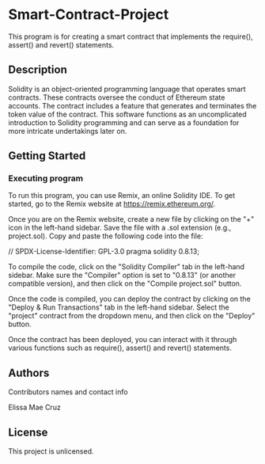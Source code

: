 # Smart-Contract-Project

This program is for creating a smart contract that implements the require(), assert() and revert() statements.

## Description

Solidity is an object-oriented programming language that operates smart contracts. These contracts oversee the conduct of Ethereum state accounts. The contract includes a feature that generates and terminates the token value of the contract. This software functions as an uncomplicated introduction to Solidity programming and can serve as a foundation for more intricate undertakings later on.

## Getting Started

### Executing program

To run this program, you can use Remix, an online Solidity IDE. To get started, go to the Remix website at https://remix.ethereum.org/.

Once you are on the Remix website, create a new file by clicking on the "+" icon in the left-hand sidebar. Save the file with a .sol extension (e.g., project.sol). Copy and paste the following code into the file:

// SPDX-License-Identifier: GPL-3.0
pragma solidity 0.8.13;












To compile the code, click on the "Solidity Compiler" tab in the left-hand sidebar. Make sure the "Compiler" option is set to "0.8.13" (or another compatible version), and then click on the "Compile project.sol" button.

Once the code is compiled, you can deploy the contract by clicking on the "Deploy & Run Transactions" tab in the left-hand sidebar. Select the "project" contract from the dropdown menu, and then click on the "Deploy" button.

Once the contract has been deployed, you can interact with it through various functions such as require(), assert() and revert() statements.

## Authors

Contributors names and contact info

Elissa Mae Cruz


## License

This project is unlicensed.
